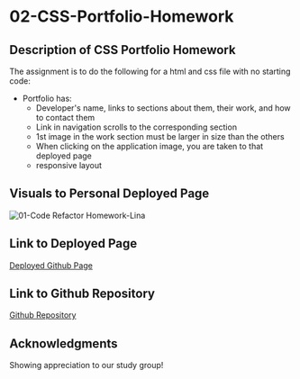 # 02-CSS-Portfolio-Homework

## Description of CSS Portfolio Homework
The assignment is to do the following for a html and css file with no starting code:
* Portfolio has: 
  * Developer's name, links to sections about them, their work, and how to contact them
  * Link in navigation scrolls to the corresponding section
  * 1st image in the work section must be larger in size than the others
  * When clicking on the application image, you are taken to that deployed page
  * responsive layout

## Visuals to Personal Deployed Page
![01-Code Refactor Homework-Lina](https://user-images.githubusercontent.com/100983245/159075457-276450d3-67f7-4d1e-9322-c65be0d17e52.png)

## Link to Deployed Page
[Deployed Github Page](https://choilina16.github.io/02-CSS-Portfolio-Homework/)

## Link to Github Repository 
[Github Repository](https://github.com/choilina16/02-CSS-Portfolio-Homework) 

## Acknowledgments 
Showing appreciation to our study group! 

